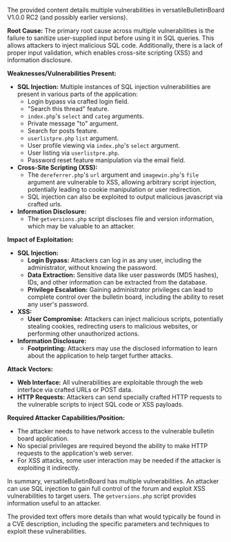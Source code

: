The provided content details multiple vulnerabilities in versatileBulletinBoard V1.0.0 RC2 (and possibly earlier versions).

**Root Cause:** The primary root cause across multiple vulnerabilities is the failure to sanitize user-supplied input before using it in SQL queries. This allows attackers to inject malicious SQL code. Additionally, there is a lack of proper input validation, which enables cross-site scripting (XSS) and information disclosure.

**Weaknesses/Vulnerabilities Present:**

*   **SQL Injection:** Multiple instances of SQL injection vulnerabilities are present in various parts of the application:
    *   Login bypass via crafted login field.
    *   "Search this thread" feature.
    *   `index.php`'s `select` and `categ` arguments.
    *   Private message "to" argument.
    *   Search for posts feature.
    *   `userlistpre.php` `list` argument.
    *   User profile viewing via `index.php`'s `select` argument.
    *   User listing via `userlistpre.php`.
    *   Password reset feature manipulation via the email field.
*   **Cross-Site Scripting (XSS):**
    *   The `dereferrer.php`'s `url` argument and `imagewin.php`'s `file` argument are vulnerable to XSS, allowing arbitrary script injection, potentially leading to cookie manipulation or user redirection.
    *   SQL injection can also be exploited to output malicious javascript via crafted urls.
*   **Information Disclosure:**
    *   The `getversions.php` script discloses file and version information, which may be valuable to an attacker.

**Impact of Exploitation:**

*   **SQL Injection:**
    *   **Login Bypass:** Attackers can log in as any user, including the administrator, without knowing the password.
    *   **Data Extraction:** Sensitive data like user passwords (MD5 hashes), IDs, and other information can be extracted from the database.
    *   **Privilege Escalation:** Gaining administrator privileges can lead to complete control over the bulletin board, including the ability to reset any user's password.
*  **XSS:**
    *   **User Compromise:** Attackers can inject malicious scripts, potentially stealing cookies, redirecting users to malicious websites, or performing other unauthorized actions.
*   **Information Disclosure:**
    *  **Footprinting:** Attackers may use the disclosed information to learn about the application to help target further attacks.

**Attack Vectors:**

*   **Web Interface:** All vulnerabilities are exploitable through the web interface via crafted URLs or POST data.
*   **HTTP Requests:** Attackers can send specially crafted HTTP requests to the vulnerable scripts to inject SQL code or XSS payloads.

**Required Attacker Capabilities/Position:**
*   The attacker needs to have network access to the vulnerable bulletin board application.
*   No special privileges are required beyond the ability to make HTTP requests to the application's web server.
*   For XSS attacks, some user interaction may be needed if the attacker is exploiting it indirectly.

In summary, versatileBulletinBoard has multiple vulnerabilities. An attacker can use SQL injection to gain full control of the forum and exploit XSS vulnerabilities to target users. The `getversions.php` script provides information useful to an attacker.

The provided text offers more details than what would typically be found in a CVE description, including the specific parameters and techniques to exploit these vulnerabilities.